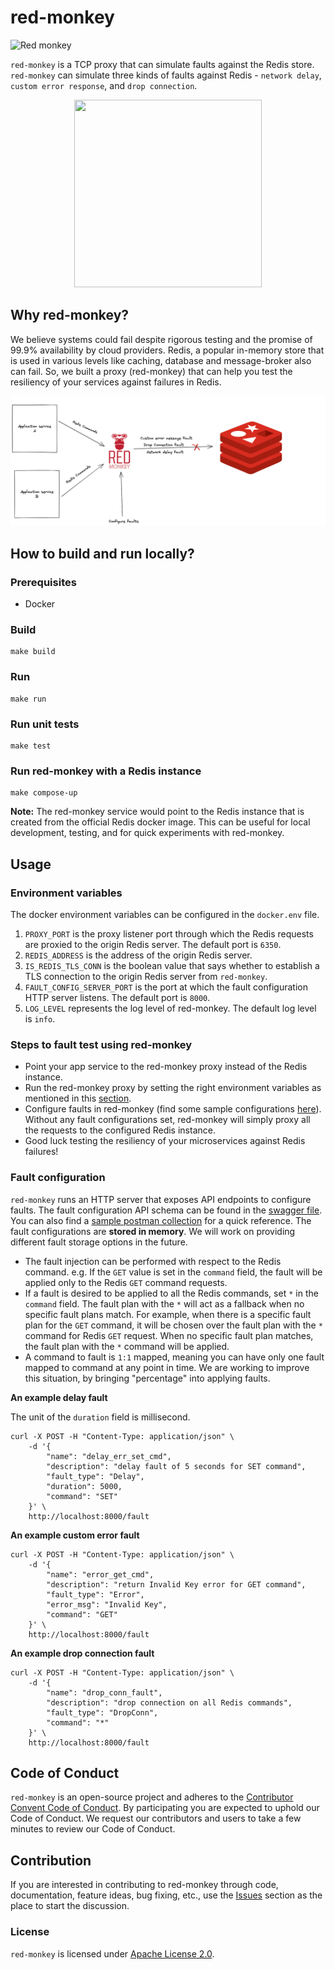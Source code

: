 # red-monkey

![Red monkey](https://github.com/toyotaconnected-India/red-monkey/workflows/red-monkey/badge.svg?branch=main)

`red-monkey` is a TCP proxy that can simulate faults against the Redis store. `red-monkey` can simulate three kinds of faults against Redis - `network delay`, `custom error response`, and `drop connection`.  

<p align="center">
  <img src="./assets/red-monkey-logo.png" width=300 height=300 />
</p>

## Why red-monkey? 
 
We believe systems could fail despite rigorous testing and the promise of 99.9% availability by cloud providers. Redis, a popular in-memory store that is used in various levels like caching, database and message-broker also can fail. So, we built a proxy (red-monkey) that can help you test the resiliency of your services against failures in Redis.

![red-monkey-diagram](./assets/red-monkey-diagram.excalidraw.png)
 

## How to build and run locally? 

### Prerequisites 

- Docker 

### Build 

```
make build 
```

### Run 

```
make run
```

### Run unit tests
```
make test 
```

### Run red-monkey with a Redis instance 

```
make compose-up
```

**Note:** The red-monkey service would point to the Redis instance that is created from the official Redis docker image. This can be useful for local development, testing, and for quick experiments with red-monkey. 


## Usage

### Environment variables

The docker environment variables can be configured in the `docker.env` file. 

1. `PROXY_PORT` is the proxy listener port through which the Redis requests are proxied to the origin Redis server. The default port is `6350`.
2. `REDIS_ADDRESS` is the address of the origin Redis server.
3. `IS_REDIS_TLS_CONN` is the boolean value that says whether to establish a TLS connection to the origin Redis server from `red-monkey`.
4. `FAULT_CONFIG_SERVER_PORT` is the port at which the fault configuration HTTP server listens. The default port is `8000`.
5. `LOG_LEVEL` represents the log level of red-monkey. The default log level is `info`. 

### Steps to fault test using red-monkey

- Point your app service to the red-monkey proxy instead of the Redis instance. 
- Run the red-monkey proxy by setting the right environment variables as mentioned in this [section](#environment-variables). 
- Configure faults in red-monkey (find some sample configurations [here](#fault-configuration)). Without any fault configurations set, red-monkey will simply proxy all the requests to the configured Redis instance. 
- Good luck testing the resiliency of your microservices against Redis failures! 

### Fault configuration

`red-monkey` runs an HTTP server that exposes API endpoints to configure faults. The fault configuration API schema can be found in the [swagger file](docs/swagger-fault-config-server.yaml). You can also find a [sample postman collection](docs/red-monkey.postman_collection.json) for a quick reference. The fault configurations are **stored in memory**. We will work on providing different fault storage options in the future. 

- The fault injection can be performed with respect to the Redis command. e.g. If the `GET` value is set in the `command` field, the fault will be applied only to the Redis `GET` command requests.  
- If a fault is desired to be applied to all the Redis commands, set `*` in the `command` field. The fault plan with the `*` will act as a fallback when no specific fault plans match. For example, when there is a specific fault plan for the `GET` command, it will be chosen over the fault plan with the `*` command for Redis `GET` request. When no specific fault plan matches, the fault plan with the `*` command will be applied.
- A command to fault is `1:1` mapped, meaning you can have only one fault mapped to command at any point in time. We are working to improve this situation, by bringing "percentage" into applying faults.    

**An example delay fault**

The unit of the `duration` field is millisecond.  

```
curl -X POST -H "Content-Type: application/json" \
    -d '{
        "name": "delay_err_set_cmd", 
        "description": "delay fault of 5 seconds for SET command",
        "fault_type": "Delay", 
        "duration": 5000,
        "command": "SET"
    }' \
    http://localhost:8000/fault
```

**An example custom error fault**

```
curl -X POST -H "Content-Type: application/json" \
    -d '{
        "name": "error_get_cmd", 
        "description": "return Invalid Key error for GET command",
        "fault_type": "Error", 
        "error_msg": "Invalid Key",
        "command": "GET"
    }' \
    http://localhost:8000/fault
```

**An example drop connection fault**

```
curl -X POST -H "Content-Type: application/json" \
    -d '{
        "name": "drop_conn_fault", 
        "description": "drop connection on all Redis commands",
        "fault_type": "DropConn", 
        "command": "*"
    }' \
    http://localhost:8000/fault
```


## Code of Conduct  

`red-monkey` is an open-source project and adheres to the [Contributor Convent Code of Conduct](CODE_OF_CONDUCT.md). By participating you are expected to uphold our Code of Conduct. We request our contributors and users to take a few minutes to review our Code of Conduct. 


## Contribution 

If you are interested in contributing to red-monkey through code, documentation, feature ideas, bug fixing, etc., use the [Issues](https://github.com/toyotaconnected-India/red-monkey/issues) section as the place to start the discussion. 


### License 

`red-monkey` is licensed under [Apache License 2.0](LICENSE).

